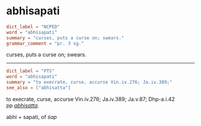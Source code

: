 # abhisapati

``` toml
dict_label = "NCPED"
word = "abhisapati"
summary = "curses, puts a curse on; swears."
grammar_comment = "pr. 3 sg."
```

curses, puts a curse on; swears.

--------------------

``` toml
dict_label = "PTS"
word = "abhisapati"
summary = "to execrate, curse, accurse Vin.iv.276; Ja.iv.389;"
see_also = ["abhisatta"]
```

to execrate, curse, accurse Vin.iv.276; Ja.iv.389; Ja.v.87; Dhp\-a.i.42  
pp *[abhisatta](abhisatta.md)*.

abhi \+ sapati, of *śap*

